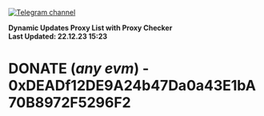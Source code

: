 [![Telegram channel](https://img.shields.io/endpoint?url=https://runkit.io/damiankrawczyk/telegram-badge/branches/master?url=https://t.me/n4z4v0d)](https://t.me/n4z4v0d) 

**Dynamic Updates Proxy List with Proxy Checker**  
**Last Updated: 22.12.23 15:23**

# DONATE (_any evm_) - 0xDEADf12DE9A24b47Da0a43E1bA70B8972F5296F2
